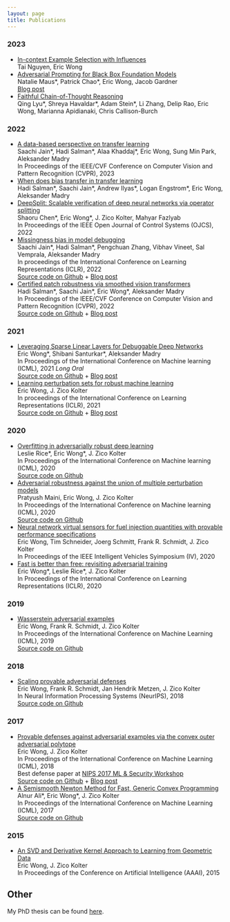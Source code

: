 ```yaml
---
layout: page
title: Publications
---
```

### 2023
+ [In-context Example Selection with Influences](https://arxiv.org/abs/2302.11042)   
Tai Nguyen, Eric Wong  
+ [Adversarial Prompting for Black Box Foundation Models](https://arxiv.org/abs/2302.04237)   
Natalie Maus\*, Patrick Chao\*, Eric Wong, Jacob Gardner  
[Blog post](https://debugml.github.io/adversarial-prompts/)  
+ [Faithful Chain-of-Thought Reasoning](https://arxiv.org/abs/2302.04237)  
Qing Lyu\*, Shreya Havaldar\*, Adam Stein\*, Li Zhang, Delip Rao, Eric Wong, Marianna Apidianaki, Chris Callison-Burch

### 2022
+ [A data-based perspective on transfer learning](https://arxiv.org/abs/2207.05739)  
Saachi Jain\*, Hadi Salman\*, Alaa Khaddaj\*, Eric Wong, Sung Min Park, Aleksander Madry  
In Proceedings of the IEEE/CVF Conference on Computer Vision and Pattern Recognition (CVPR), 2023  
+ [When does bias transfer in transfer learning](https://arxiv.org/abs/2207.02842)  
Hadi Salman\*, Saachi Jain\*, Andrew Ilyas\*, Logan Engstrom\*, Eric Wong, Aleksander Madry  
+ [DeepSplit: Scalable verification of deep neural networks via operator splitting](https://arxiv.org/abs/2106.09117)  
Shaoru Chen\*, Eric Wong\*, J. Zico Kolter, Mahyar Fazlyab  
In Proceedings of the IEEE Open Journal of Control Systems (OJCS), 2022  
+ [Missingness bias in model debugging](https://arxiv.org/abs/2204.08945?context=cs)  
Saachi Jain\*, Hadi Salman\*, Pengchuan Zhang, Vibhav Vineet, Sal Vemprala, Aleksander Madry  
In proceedings of the International Conference on Learning Representations (ICLR), 2022  
[Source code on Github](https://github.com/MadryLab/missingness) + [Blog post](https://gradientscience.org/missingness/)  
+ [Certified patch robustness via smoothed vision transformers](https://arxiv.org/abs/2110.07719)  
Hadi Salman\*, Saachi Jain\*, Eric Wong\*, Aleksander Madry  
In Proceedings of the IEEE/CVF Conference on Computer Vision and Pattern Recognition (CVPR), 2022  
[Source code on Github](https://github.com/MadryLab/smoothed-vit) + [Blog post](https://gradientscience.org/smoothing/)

### 2021 
+ [Leveraging Sparse Linear Layers for Debuggable Deep Networks](https://arxiv.org/abs/2105.04857)  
Eric Wong\*, Shibani Santurkar\*, Aleksander Madry  
In Proceedings of the International Conference on Machine learning (ICML), 2021 *Long Oral*  
[Source code on Github](https://github.com/madrylab/debuggabledeepnetworks) + [Blog post](https://gradientscience.org/glm_saga/)
+ [Learning perturbation sets for robust machine learning](https://arxiv.org/abs/2007.08450)  
Eric Wong, J. Zico Kolter  
In proceedings of the International Conference on Learning Representations (ICLR), 2021  
[Source code on Github](https://github.com/locuslab/perturbation_learning/) + [Blog post](https://locuslab.github.io/2020-07-20-perturbation/)

### 2020
+ [Overfitting in adversarially robust deep learning](https://arxiv.org/abs/2002.11569)  
Leslie Rice\*, Eric Wong\*, J. Zico Kolter  
In Proceedings of the International Conference on Machine learning (ICML), 2020  
[Source code on Github](https://github.com/locuslab/robust_overfitting/)
+ [Adversarial robustness against the union of multiple perturbation models](https://arxiv.org/abs/1909.04068)  
Pratyush Maini, Eric Wong, J. Zico Kolter  
In Proceedings of the International Conference on Machine learning (ICML), 2020  
[Source code on Github](https://github.com/locuslab/robust_union/)
+ [Neural network virtual sensors for fuel injection quantities with provable performance specifications](http://arxiv.org/abs/2007.00147)  
Eric Wong, Tim Schneider, Joerg Schmitt, Frank R. Schmidt, J. Zico Kolter  
In Proceedings of the IEEE Intelligent Vehicles Syimposium (IV), 2020
+ [Fast is better than free: revisiting adversarial training](https://arxiv.org/abs/2001.03994)  
Eric Wong\*, Leslie Rice\*, J. Zico Kolter  
In Proceedings of the International Conference on Learning Representations (ICLR), 2020

### 2019
+ [Wasserstein adversarial examples](https://arxiv.org/abs/1902.07906)  
Eric Wong, Frank R. Schmidt, J. Zico Kolter  
In Proceedings of the International Conference on Machine Learning (ICML), 2019  
[Source code on Github](https://github.com/locuslab/projected_sinkhorn/)

### 2018
+ [Scaling provable adversarial defenses](https://arxiv.org/abs/1805.12514)  
Eric Wong, Frank R. Schmidt, Jan Hendrik Metzen, J. Zico Kolter  
In Neural Information Processing Systems (NeurIPS), 2018  
[Source code on Github](https://github.com/locuslab/convex_adversarial/)

### 2017
+ [Provable defenses against adversarial examples via the convex outer adversarial polytope](https://arxiv.org/abs/1711.00851)  
Eric Wong, J. Zico Kolter  
In Proceedings of the International Conference on Machine Learning (ICML), 2018  
Best defense paper at [NIPS 2017 ML &amp; Security Workshop](https://machine-learning-and-security.github.io/)  
[Source code on Github](https://github.com/locuslab/convex_adversarial/) + [Blog post](https://locuslab.github.io/2019-03-12-provable/)
+ [A Semismooth Newton Method for Fast, Generic Convex Programming](https://arxiv.org/abs/1705.00772)  
Alnur Ali\*, Eric Wong\*, J. Zico Kolter  
In Proceedings of the International Conference on Machine Learning (ICML), 2017  
[Source code on Github](https://github.com/locuslab/newton_admm/)

### 2015
+ [An SVD and Derivative Kernel Approach to Learning from Geometric Data](http://zicokolter.com/publications/wong2015svdkernel.pdf)  
Eric Wong, J. Zico Kolter  
In Proceedings of the Conference on Artificial Intelligence (AAAI), 2015

## Other
My PhD thesis can be found <a href='/assets/files/ericwong_phd_scs_2020.pdf'>here</a>.
